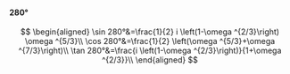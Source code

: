#### 280°

$$
\begin{aligned}
\sin 280°&=\frac{1}{2} i \left(1-\omega ^{2/3}\right) \omega ^{5/3}\\
\cos 280°&=\frac{1}{2} \left(\omega ^{5/3}+\omega ^{7/3}\right)\\
\tan 280°&=\frac{i \left(1-\omega ^{2/3}\right)}{1+\omega ^{2/3}}\\
\end{aligned}
$$

